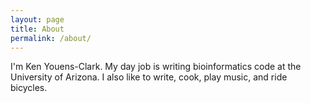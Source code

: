 ```yaml
---
layout: page
title: About
permalink: /about/
---
```


I'm Ken Youens-Clark. 
My day job is writing bioinformatics code at the University of Arizona.
I also like to write, cook, play music, and ride bicycles.
